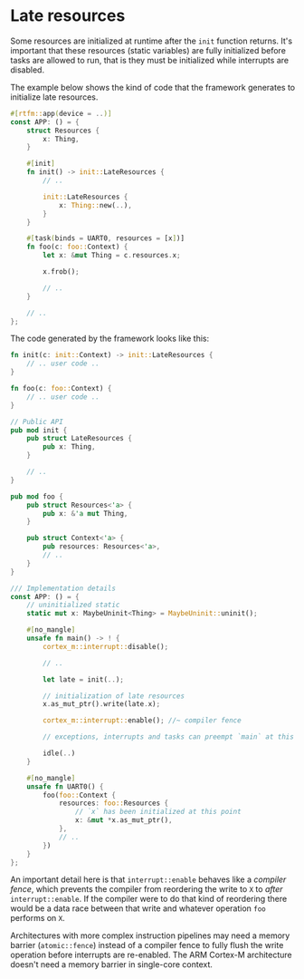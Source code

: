 # Late resources

Some resources are initialized at runtime after the `init` function returns.
It's important that these resources (static variables) are fully initialized
before tasks are allowed to run, that is they must be initialized while
interrupts are disabled.

The example below shows the kind of code that the framework generates to
initialize late resources.

``` rust
#[rtfm::app(device = ..)]
const APP: () = {
    struct Resources {
        x: Thing,
    }

    #[init]
    fn init() -> init::LateResources {
        // ..

        init::LateResources {
            x: Thing::new(..),
        }
    }

    #[task(binds = UART0, resources = [x])]
    fn foo(c: foo::Context) {
        let x: &mut Thing = c.resources.x;

        x.frob();

        // ..
    }

    // ..
};
```

The code generated by the framework looks like this:

``` rust
fn init(c: init::Context) -> init::LateResources {
    // .. user code ..
}

fn foo(c: foo::Context) {
    // .. user code ..
}

// Public API
pub mod init {
    pub struct LateResources {
        pub x: Thing,
    }

    // ..
}

pub mod foo {
    pub struct Resources<'a> {
        pub x: &'a mut Thing,
    }

    pub struct Context<'a> {
        pub resources: Resources<'a>,
        // ..
    }
}

/// Implementation details
const APP: () = {
    // uninitialized static
    static mut x: MaybeUninit<Thing> = MaybeUninit::uninit();

    #[no_mangle]
    unsafe fn main() -> ! {
        cortex_m::interrupt::disable();

        // ..

        let late = init(..);

        // initialization of late resources
        x.as_mut_ptr().write(late.x);

        cortex_m::interrupt::enable(); //~ compiler fence

        // exceptions, interrupts and tasks can preempt `main` at this point

        idle(..)
    }

    #[no_mangle]
    unsafe fn UART0() {
        foo(foo::Context {
            resources: foo::Resources {
                // `x` has been initialized at this point
                x: &mut *x.as_mut_ptr(),
            },
            // ..
        })
    }
};
```

An important detail here is that `interrupt::enable` behaves like a *compiler
fence*, which prevents the compiler from reordering the write to `X` to *after*
`interrupt::enable`. If the compiler were to do that kind of reordering there
would be a data race between that write and whatever operation `foo` performs on
`X`.

Architectures with more complex instruction pipelines may need a memory barrier
(`atomic::fence`) instead of a compiler fence to fully flush the write operation
before interrupts are re-enabled. The ARM Cortex-M architecture doesn't need a
memory barrier in single-core context.
